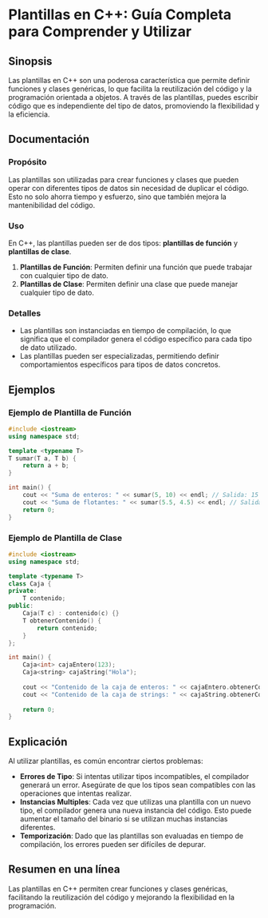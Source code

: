 <!--
Meta Description: # Plantillas en C++: Guía Completa para Comprender y Utilizar ## Sinopsis Las plantillas en C++ son una poderosa característica que permite definir fu...
Meta Keywords: plantillas, que, las, código, una
-->

# Plantillas en C++: Guía Completa para Comprender y Utilizar

## Sinopsis
Las plantillas en C++ son una poderosa característica que permite definir funciones y clases genéricas, lo que facilita la reutilización del código y la programación orientada a objetos. A través de las plantillas, puedes escribir código que es independiente del tipo de datos, promoviendo la flexibilidad y la eficiencia.

## Documentación

### Propósito
Las plantillas son utilizadas para crear funciones y clases que pueden operar con diferentes tipos de datos sin necesidad de duplicar el código. Esto no solo ahorra tiempo y esfuerzo, sino que también mejora la mantenibilidad del código.

### Uso
En C++, las plantillas pueden ser de dos tipos: **plantillas de función** y **plantillas de clase**.

1. **Plantillas de Función**: Permiten definir una función que puede trabajar con cualquier tipo de dato.
2. **Plantillas de Clase**: Permiten definir una clase que puede manejar cualquier tipo de dato.

### Detalles
- Las plantillas son instanciadas en tiempo de compilación, lo que significa que el compilador genera el código específico para cada tipo de dato utilizado.
- Las plantillas pueden ser especializadas, permitiendo definir comportamientos específicos para tipos de datos concretos.

## Ejemplos

### Ejemplo de Plantilla de Función
```cpp
#include <iostream>
using namespace std;

template <typename T>
T sumar(T a, T b) {
    return a + b;
}

int main() {
    cout << "Suma de enteros: " << sumar(5, 10) << endl; // Salida: 15
    cout << "Suma de flotantes: " << sumar(5.5, 4.5) << endl; // Salida: 10.0
    return 0;
}
```

### Ejemplo de Plantilla de Clase
```cpp
#include <iostream>
using namespace std;

template <typename T>
class Caja {
private:
    T contenido;
public:
    Caja(T c) : contenido(c) {}
    T obtenerContenido() {
        return contenido;
    }
};

int main() {
    Caja<int> cajaEntero(123);
    Caja<string> cajaString("Hola");
    
    cout << "Contenido de la caja de enteros: " << cajaEntero.obtenerContenido() << endl; // Salida: 123
    cout << "Contenido de la caja de strings: " << cajaString.obtenerContenido() << endl; // Salida: Hola
    
    return 0;
}
```

## Explicación
Al utilizar plantillas, es común encontrar ciertos problemas:
- **Errores de Tipo**: Si intentas utilizar tipos incompatibles, el compilador generará un error. Asegúrate de que los tipos sean compatibles con las operaciones que intentas realizar.
- **Instancias Multiples**: Cada vez que utilizas una plantilla con un nuevo tipo, el compilador genera una nueva instancia del código. Esto puede aumentar el tamaño del binario si se utilizan muchas instancias diferentes.
- **Temporización**: Dado que las plantillas son evaluadas en tiempo de compilación, los errores pueden ser difíciles de depurar.

## Resumen en una línea
Las plantillas en C++ permiten crear funciones y clases genéricas, facilitando la reutilización del código y mejorando la flexibilidad en la programación.